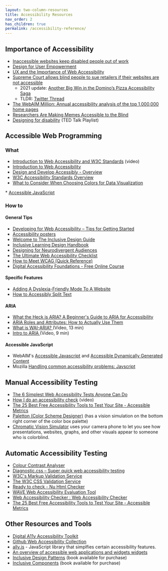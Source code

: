 ```yaml
---
layout: two-column-resources
title: Accessibility Resources
nav_order: 2
has_children: true
permalink: /accessibility-reference/
---
```


## Importance of Accessibility
* <a href="https://abilitynet.org.uk/news-blogs/inaccessible-websites-keep-disabled-people-out-work-abilitynet-tells-government-taskforce" target="_blank">Inaccessible websites keep disabled people out of work</a>
* <a href="http://www.nixdell.com/classes/HCI-and-Design-Spring-2017/p24-ladner.pdf" target="_blank">Design for User
Empowerment</a>
* <a href="https://www.toptal.com/designers/ui/importance-web-accessibility" target="_blank">UX and the Importance of Web Accessibility</a>
* <a href="https://www.latimes.com/politics/story/2019-10-07/blind-person-dominos-ada-supreme-court-disabled" target="_blank">Supreme Court allows blind people to sue retailers if their websites are not accessible</a>
	* 2021 update: <a href="https://www.lflegal.com/2021/06/dominos-june-2021/" target="_blank">Another Big Win in the Domino’s Pizza Accessibility Saga</a>
	* TLDR: <a href="https://twitter.com/Kevmarmol_CT/status/1461383995653083140" target="_blank">Twitter Thread</a>
* <a href="https://webaim.org/projects/million/" target="_blank">The WebAIM Million: Annual accessibility analysis of the top 1,000,000 home pages</a>
* <a href="https://onezero.medium.com/researchers-are-making-memes-accessible-to-the-blind-46b9ef0550da" target="_blank">Researchers Are Making Memes Accessible to the Blind</a>
* <a href="https://www.ted.com/playlists/372/designing_for_disability" target="_blank">Designing for disability</a> (TED Talk Playlist)

## Accessible Web Programming 
### What
* <a href="https://www.youtube.com/watch?v=20SHvU2PKsM" target="_blank">Introduction to Web Accessibility and W3C Standards</a> (video)
* <a href="https://www.w3.org/WAI/fundamentals/accessibility-intro/" target="_blank">Introduction to Web Accessibility</a>
* <a href="https://www.w3.org/WAI/design-develop/" target="_blank">Design and Develop Accessibly - Overview</a>
* <a href="https://www.w3.org/WAI/standards-guidelines/" target="_blank">W3C Accessibility Standards Overview</a>
* <a href="https://www.dataquest.io/blog/what-to-consider-when-choosing-colors-for-data-visualization/" target="_blank">What to Consider When Choosing Colors for Data Visualization
</a>
* <a href="https://webaim.org/techniques/javascript/">Accessible JavaScript</a>

### How to

#### General Tips
* <A HREF="https://www.w3.org/WAI/tips/developing/" target="_blank">Developing for Web Accessibility – Tips for Getting Started</A>
* <A HREF="https://ukhomeoffice.github.io/accessibility-posters/" target="_blank">Accessibility posters</A>
* <A HREF="https://guide.inclusivedesign.ca/" target="_blank">Welcome to The Inclusive Design Guide</A>
* <A HREF="https://handbook.floeproject.org/" target="_blank">Inclusive Learning Design Handbook</A>
* <a href="https://nightingaledvs.com/designing-for-neurodivergent-audiences/" target="_blank">Designing for Neurodivergent Audiences</a>
* <A HREF="https://www.accessiblemetrics.com/wp-content/uploads/2018/10/Accessible-Metrics-Campaign-Content-Offer.pdf" target="_blank">The Ultimate Web Accessibility Checklist</A>
* <a href="https://www.w3.org/WAI/WCAG21/quickref/" target="_blank">How to Meet WCAG (Quick Reference)</a>
* <A HREF="https://www.w3.org/WAI/fundamentals/foundations-course/" target="_blank">Digital Accessibility Foundations - Free Online Course</A>

#### Specific Features
* <A HREF="https://www.smashingmagazine.com/2021/11/dyslexia-friendly-mode-website/" target="_blank">Adding A Dyslexia-Friendly Mode To A Website</A>
* <a href="https://css-irl.info/how-to-accessibly-split-text/" target="_blank">How to Accessibly Split Text</a>

#### ARIA
* <a href="https://www.lullabot.com/articles/what-heck-aria-beginners-guide-aria-accessibility" target="_blank">What the Heck is ARIA? A Beginner's Guide to ARIA for Accessibility </a>
* <a href="https://thecodeboss.dev/2016/09/aria-roles-and-attributes-how-to-actually-use-them/" target="_blank">ARIA Roles and Attributes: How to Actually Use Them</a>
* <a href="https://www.youtube.com/watch?v=CNoz0TXG-vk" target="_blank">What is WAI-ARIA? </a> (Video, 13 min)
* <a href="https://www.youtube.com/watch?v=g9Qff0b-lHk" target="_blank">Intro to ARIA </a> (Video, 9 min)

#### Accessible JavaScript
* WebAIM's <a href="https://webaim.org/techniques/javascript/" target="_blank">Accessible Javascript</a> and <a href="https://webaim.org/techniques/javascript/other" target="_blank">Accessible Dynamically Generated Content</a>
* Mozilla <a href="https://developer.mozilla.org/en-US/docs/Learn/Tools_and_testing/Cross_browser_testing/Accessibility#javascript" target="_blank">Handling common accessibility problems: Javscript</a>

## Manual Accessibility Testing
* <a href="https://karlgroves.com/2013/09/05/the-6-simplest-web-accessibility-tests-anyone-can-do" target="_blank">The 6 Simplest Web Accessibility Tests Anyone Can Do</a>
* <a href="https://www.youtube.com/watch?v=cOmehxAU_4s" target="_blank">How I do an accessibility check</a> (video)
* <A HREF="https://www.accessiblemetrics.com/blog/7-web-accessibility-testing-tools-for-every-need/" target="_blank">The 25 Best Free Accessibility Tools to Test Your Site - Accessible Metrics</A>
* <a href="https://paletton.com/" target="_blank">Paletton (Color Scheme Designer)</a> (has a vision simulation on the bottom right corner of the color box palette)
* <a href="https://asada.website/cvsimulator/e/" target="_blank">Chromatic Vision Simulator</a> uses your camera phone to let you see how presentations, websites, graphs, and other visuals appear to someone who is colorblind.

## Automatic Accessibility Testing
* <a href="https://www.tpgi.com/color-contrast-checker/" target="_blank">Colour Contrast Analyser</a>
* <a href="https://karlgroves.com/2013/09/07/diagnostic-css-super-quick-web-accessibility-testing" target="_blank">Diagnostic.css – Super quick web accessibility testing</a>
* <a href="http://validator.w3.org/" target="_blank">W3C's Markup Validation Service</a>
* <A HREF="https://jigsaw.w3.org/css-validator/" target="_blank">The W3C CSS Validation Service</A>
* <A HREF="https://validator.w3.org/nu/" target="_blank">Ready to check - Nu Html Checker</A>
* <A HREF="https://wave.webaim.org/" target="_blank">WAVE Web Accessibility Evaluation Tool</A>
* <A HREF="https://achecker.us/checker/index.php" target="_blank">Web Accessibility Checker : Web Accessibility Checker</A>
* <A HREF="https://www.accessiblemetrics.com/blog/7-web-accessibility-testing-tools-for-every-need/" target="_blank">The 25 Best Free Accessibility Tools to Test Your Site - Accessible Metrics</A>

## Other Resources and Tools
* <a href="https://hiredigitally.com/accessibility-toolkit/">Digital A11y Accessibility Toolkit</a>
* <a href="https://github.com/collections/web-accessibility">Github Web Accessibility Collection</a>
* <a href="https://allyjs.io">ally.js</a> - JavaScript library that simplfies certain accessibility features.
* <a href="https://developer.mozilla.org/en-US/docs/Web/Accessibility/An_overview_of_accessible_web_applications_and_widgets">An overview of accessible web applications and widgets widgets</a>
* <A HREF="https://www.smashingmagazine.com/printed-books/inclusive-front-end-design-patterns/" target="_blank">Inclusive Design Patterns</A> (book available for purchase)
* <A HREF="https://www.smashingmagazine.com/printed-books/inclusive-components/" target="_blank">Inclusive Components</A> (book available for purchase)
